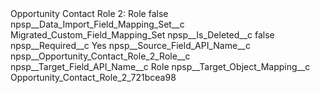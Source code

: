 <?xml version="1.0" encoding="UTF-8"?>
<CustomMetadata xmlns="http://soap.sforce.com/2006/04/metadata" xmlns:xsi="http://www.w3.org/2001/XMLSchema-instance" xmlns:xsd="http://www.w3.org/2001/XMLSchema">
    <label>Opportunity Contact Role 2: Role</label>
    <protected>false</protected>
    <values>
        <field>npsp__Data_Import_Field_Mapping_Set__c</field>
        <value xsi:type="xsd:string">Migrated_Custom_Field_Mapping_Set</value>
    </values>
    <values>
        <field>npsp__Is_Deleted__c</field>
        <value xsi:type="xsd:boolean">false</value>
    </values>
    <values>
        <field>npsp__Required__c</field>
        <value xsi:type="xsd:string">Yes</value>
    </values>
    <values>
        <field>npsp__Source_Field_API_Name__c</field>
        <value xsi:type="xsd:string">npsp__Opportunity_Contact_Role_2_Role__c</value>
    </values>
    <values>
        <field>npsp__Target_Field_API_Name__c</field>
        <value xsi:type="xsd:string">Role</value>
    </values>
    <values>
        <field>npsp__Target_Object_Mapping__c</field>
        <value xsi:type="xsd:string">Opportunity_Contact_Role_2_721bcea98</value>
    </values>
</CustomMetadata>
